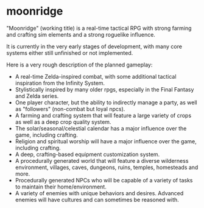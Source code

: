 # moonridge
"Moonridge" (working title) is a real-time tactical RPG with strong farming and crafting sim elements and a strong roguelike influence.

It is currently in the very early stages of development, with many core systems either still unfinished or not implemented.

Here is a very rough description of the planned gameplay:

* A real-time Zelda-inspired combat, with some additional tactical inspiration from the Infinity System.
* Stylistically inspired by many older rpgs, especially in the Final Fantasy and Zelda series.
* One player character, but the ability to indirectly manage a party, as well as "followers" (non-combat but loyal npcs).
* A farming and crafting system that will feature a large variety of crops as well as a deep crop quality system.
* The solar/seasonal/celestial calendar has a major influence over the game, including crafting.
* Religion and spiritual worship will have a major influence over the game, including crafting.
* A deep, crafting-based equipment customization system.
* A procedurally generated world that will feature a diverse wilderness environment, villages, caves, dungeons, ruins, temples, homesteads and more.
* Procedurally generated NPCs who will be capable of a variety of tasks to maintain their home/environment.
* A variety of enemies with unique behaviors and desires. Advanced enemies will have cultures and can sometimes be reasoned with.
